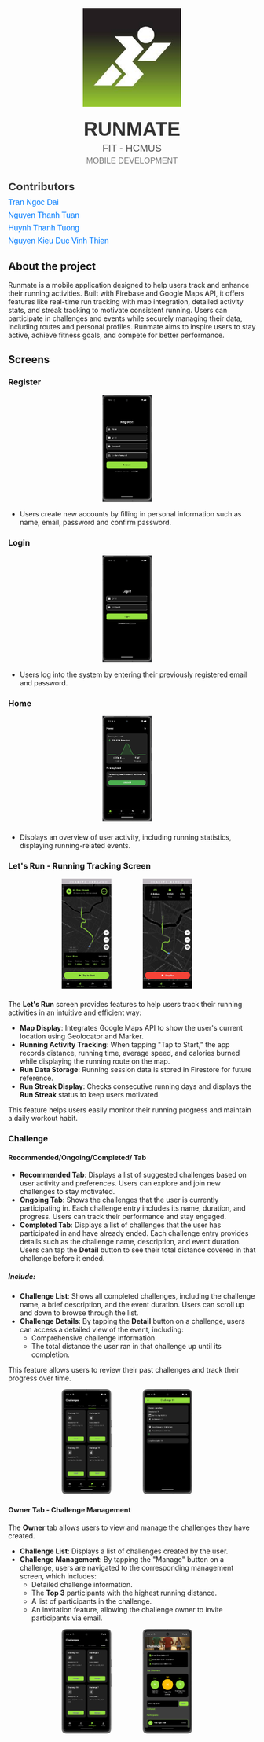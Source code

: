 

<!--Project logo and contributors-->
<div align="center" style="font-family: Arial, sans-serif;">
  <!-- Logo -->
  <a href="#">
    <img  src="assets/images/logo.jpg" alt="Logo" width="200" style="margin-bottom: 20px;">
  </a>
  
  <!-- Title -->
  <h1 style="font-size: 2.5rem; font-weight: bold; color: #333; margin: 0;">RUNMATE</h1>
  
  <!-- Subtitle -->
  <p style="font-size: 1.25rem; color: #555; margin: 5px 0;">FIT - HCMUS</p>
  <p style="font-size: 1rem; color: #777; text-transform: uppercase; margin: 0;">Mobile Development</p>
  
</div>

<!-- Contributors -->
<div style="margin-top: 20px; font-family: Arial, sans-serif;">
  <h2 style="font-size: 1.4rem; color: #333; font-weight: bold; margin-bottom: 10px;">Contributors</h2>
  <ul style="list-style: none; padding: 0; margin: 0;">
    <li style="margin: 8px 0;">
      <a href="https://github.com/ngocdai101004" target="_blank" style="text-decoration: none; color: #007bff; font-size: 1rem; font-weight: 500;">
        Tran Ngoc Dai
      </a>
    </li>
    <li style="margin: 8px 0;">
      <a href="https://github.com/TerryTantan" target="_blank" style="text-decoration: none; color: #007bff; font-size: 1rem; font-weight: 500;">
        Nguyen Thanh Tuan
      </a>
    </li>
    <li style="margin: 8px 0;">
      <a href="https://github.com/tuongkhtn" target="_blank" style="text-decoration: none; color: #007bff; font-size: 1rem; font-weight: 500;">
        Huynh Thanh Tuong
      </a>
    </li>
    <li style="margin: 8px 0;">
      <a href="https://github.com/neihTN" target="_blank" style="text-decoration: none; color: #007bff; font-size: 1rem; font-weight: 500;">
      Nguyen Kieu Duc Vinh Thien
      </a>
    </li>
  </ul>
</div>

<!--Table of contents-->

## About the project

Runmate is a mobile application designed to help users track and enhance their running activities. Built with Firebase and Google Maps API, it offers features like real-time run tracking with map integration, detailed activity stats, and streak tracking to motivate consistent running. Users can participate in challenges and events while securely managing their data, including routes and personal profiles. Runmate aims to inspire users to stay active, achieve fitness goals, and compete for better performance.

## Screens

### Register

<div align="center">
    <img src="assets/images/register.png" style = "width: 20%; margin-right: 20px">
</div>

- Users create new accounts by filling in personal information such as name, email, password and confirm password.

### Login

<div align="center">
    <img src="assets/images/login.png" style = "width: 20%; margin-right: 20px">
</div>

- Users log into the system by entering their previously registered email and password.

### Home

<div align="center" style = "margin-bottom: 20px">
    <img src="assets/images/home.png" style = "width: 20%; margin-right: 20px">
</div>

- Displays an overview of user activity, including running statistics, displaying running-related events.

### Let's Run - Running Tracking Screen
<div align="center" style = "margin-bottom: 20px">
    <img src="assets/images/beforerun.jpg" style = "width: 20%; margin-right: 60px">
    <img src="assets/images/afterrun.jpg" style = "width: 20%; margin-right: 20px">
</div>


The **Let's Run** screen provides features to help users track their running activities in an intuitive and efficient way:

- **Map Display**: Integrates Google Maps API to show the user's current location using Geolocator and Marker.
- **Running Activity Tracking**: When tapping "Tap to Start," the app records distance, running time, average speed, and calories burned while displaying the running route on the map.
- **Run Data Storage**: Running session data is stored in Firestore for future reference.
- **Run Streak Display**: Checks consecutive running days and displays the **Run Streak** status to keep users motivated.

This feature helps users easily monitor their running progress and maintain a daily workout habit.

### Challenge
#### Recommended/Ongoing/Completed/ Tab

  - **Recommended Tab**: Displays a list of suggested challenges based on user activity and preferences. Users can explore and join new challenges to stay motivated.  
  - **Ongoing Tab**: Shows the challenges that the user is currently participating in. Each challenge entry includes its name, duration, and progress. Users can track their performance and stay engaged.  
  - **Completed Tab**: Displays a list of challenges that the user has participated in and have already ended. Each challenge entry provides details such as the challenge name, description, and event duration. Users can tap the **Detail** button to see their total distance covered in that challenge before it ended.  
##### Include:
- **Challenge List**: Shows all completed challenges, including the challenge name, a brief description, and the event duration. Users can scroll up and down to browse through the list.
- **Challenge Details**: By tapping the **Detail** button on a challenge, users can access a detailed view of the event, including:
  - Comprehensive challenge information.
  - The total distance the user ran in that challenge up until its completion.

This feature allows users to review their past challenges and track their progress over time.

<div align="center" style = "margin-bottom: 20px">
    <img src="assets/images/completed.png" style = "width: 20%; margin-right: 60px">
    <img src="assets/images/completed_detail.png" style = "width: 20%; margin-right: 20px">
</div>

#### Owner Tab - Challenge Management

The **Owner** tab allows users to view and manage the challenges they have created.

- **Challenge List**: Displays a list of challenges created by the user.  
- **Challenge Management**: By tapping the "Manage" button on a challenge, users are navigated to the corresponding management screen, which includes:
  - Detailed challenge information.
  - The **Top 3** participants with the highest running distance.
  - A list of participants in the challenge.
  - An invitation feature, allowing the challenge owner to invite participants via email.
<div align="center" style = "margin-bottom: 20px">
    <img src="assets/images/owner.png" style = "width: 20%; margin-right: 60px">
    <img src="assets/images/owner_detail.png" style = "width: 20%; margin-right: 20px">
</div>


